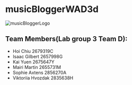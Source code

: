 # musicBloggerWAD3d
![musicBloggerLogo](https://user-images.githubusercontent.com/98586963/227234344-68c0093a-5513-4f3c-b4e9-20a98448494e.png)


## Team Members(Lab group 3 Team D):
-	Hoi Chiu 2679319C
-	Isaac Gilbert 2657998G
-	Kai Yuen 2675647Y
-	Mairi Martin 2655731M
-	Sophie Axtens 2856270A
-	Viktoriia Hvozdak 2835638H
